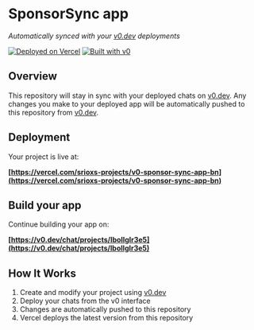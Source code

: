 # SponsorSync app

*Automatically synced with your [v0.dev](https://v0.dev) deployments*

[![Deployed on Vercel](https://img.shields.io/badge/Deployed%20on-Vercel-black?style=for-the-badge&logo=vercel)](https://vercel.com/srioxs-projects/v0-sponsor-sync-app-bn)
[![Built with v0](https://img.shields.io/badge/Built%20with-v0.dev-black?style=for-the-badge)](https://v0.dev/chat/projects/IbolIgIr3e5)

## Overview

This repository will stay in sync with your deployed chats on [v0.dev](https://v0.dev).
Any changes you make to your deployed app will be automatically pushed to this repository from [v0.dev](https://v0.dev).

## Deployment

Your project is live at:

**[https://vercel.com/srioxs-projects/v0-sponsor-sync-app-bn](https://vercel.com/srioxs-projects/v0-sponsor-sync-app-bn)**

## Build your app

Continue building your app on:

**[https://v0.dev/chat/projects/IbolIgIr3e5](https://v0.dev/chat/projects/IbolIgIr3e5)**

## How It Works

1. Create and modify your project using [v0.dev](https://v0.dev)
2. Deploy your chats from the v0 interface
3. Changes are automatically pushed to this repository
4. Vercel deploys the latest version from this repository